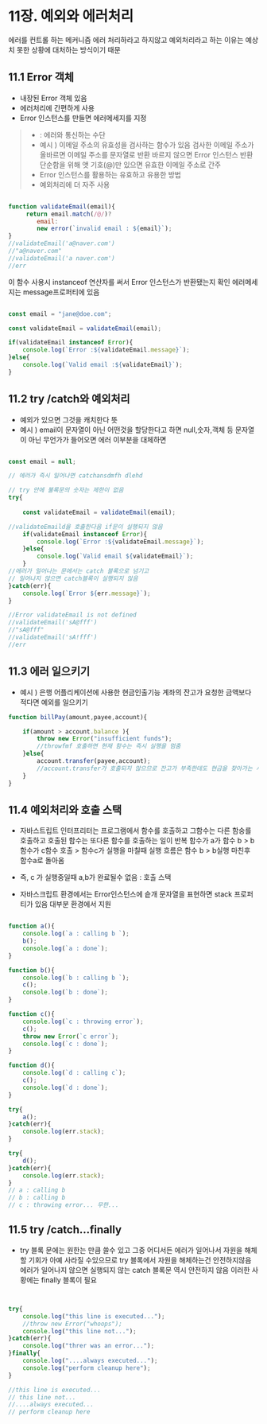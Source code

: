 # 11장. 예외와 에러처리

에러를 컨트롤 하는 메커니즘
에러 처리하라고 하지않고 예외처리라고 하는 이유는 예상치 못한 상황에 대처하는 방식이기 때문



## 11.1 Error 객체

- 내장된 Error 객체 있음
- 에러처리에 간편하게 사용
- Error 인스턴스를 만들면 에러메세지를 지정
> - : 에러와 통신하는 수단 
> - 예시 ) 이메일 주소의 유효성을 검사하는 함수가 있음 
검사한 이메일 주소가 올바르면 이메일 주소를 문자열로 반환
바르지 않으면 Error 인스턴스 반환
단순함을 위해 앳 기호(@)만 있으면 유효한 이메일 주소로 간주
> - Error 인스턴스를 활용하는 유효하고 유용한 방법
> - 예외처리에 더 자주 사용



```javascript

function validateEmail(email){
     return email.match(/@/)?
        email: 
        new error(`invalid email : ${email}`);
}
//validateEmail('a@naver.com') 
//"a@naver.com"
//validateEmail('a naver.com')
//err

```

이 함수 사용시 instanceof 연산자를 써서 Error 인스턴스가 반환됐는지 확인 에러메세지는 message프로퍼티에 있음

```javascript

const email = "jane@doe.com";

const validateEmail = validateEmail(email);

if(validateEmail instanceof Error){
    console.log(`Error :${validateEmail.message}`);
}else{
    console.log(`Valid email :${validateEmail}`);
}

```


## 11.2 try /catch와 예외처리

- 예외가 있으면 그것을 캐치한다 뜻
- 예시 ) email이 문자열이 아닌 어떤것을 할당한다고 하면 null,숫자,객체 등 문자열이 아닌 무언가가 들어오면 에러  이부분을 대체하면

```javascript

const email = null;

// 에러가 즉시 일어나면 catchansdmfh dlehd

// try 안에 불록문의 숫자는 제한이 없음 
try{
    
    const validateEmail = validateEmail(email);

//validateEmaild을 호출한다음 if문이 실행되지 않음 
    if(validateEmail instanceof Error){
        console.log(`Error :${validateEmail.message}`);
    }else{
        console.log(`Valid email ${validateEmail}`);
    }
//에러가 일어나는 문에서는 catch 블록으로 넘기고 
// 일어나지 않으면 catch블록이 실행되지 않음
}catch(err){
    console.log(`Error ${err.message}`);
}

//Error validateEmail is not defined
//validateEmail('sA@fff')
//"sA@fff"
//validateEmail('sA!fff')
//err

```

## 11.3 에러 일으키기

- 예시 ) 은행 어플리케이션에 사용한 현금인출기능
계좌의 잔고가 요청한 금액보다 적다면 예외를 일으키기

```javascript
function billPay(amount,payee,account){

    if(amount > account.balance ){
        throw new Error("insufficient funds");
        //throwfmf 호출하면 현재 함수는 즉시 실행을 멈춤
    }else{
        account.transfer(payee,account);
        //account.transfer가 호출되지 않으므로 잔고가 부족한데도 현금을 찾아가는 사고는 발행되지 않음
    }
}

```
## 11.4 예외처리와 호출 스택

- 자바스트립트 인터프리터는 프로그램에서 함수를 호출하고 그함수는 다른 함숭를 호출하고 호출된 함수는 또다른 함수를 호출하는 일이 반복
 함수가 a가 함수 b > b함수가 c함수 호출 > 함수c가 실행을 마칠때 실행 흐름은 함수 b > b실행 마친후 함수a로 돌아옴

- 즉, c 가 실행중일때 a,b가 완료될수 없음 : 호출 스택


- 자바스크립트 환경에서는 Error인스턴스에 슽개 문자열을 표현하면 stack 프로퍼티가 있음  대부분 환경에서 지원


```javascript

function a(){
    console.log(`a : calling b `);
    b();
    console.log(`a : done`);
}

function b(){
    console.log(`b : calling b `);
    c();
    console.log(`b : done`);
}

function c(){
    console.log(`c : throwing error`);
    c();
    throw new Error(`c error`);
    console.log(`c : done`);
}

function d(){
    console.log(`d : calling c`);
    c();
    console.log(`d : done`);
}

try{
    a();
}catch(err){
    console.log(err.stack);
}

try{
    d();
}catch(err){
    console.log(err.stack);
}
// a : calling b 
// b : calling b 
// c : throwing error... 무한...

```

## 11.5 try /catch...finally

- try 블록 문에는 원한는 만큼 쓸수 있고 그중 어디서든 에러가 일어나서 자원을 해체할 기회가 아예 사라질 수있으므로 try 블록에서 자원을 해체하는건 안전하지않음
에러가 일어나지 않으면 실행되지 않는 catch 블록문 역시 안전하지 않음 이러한 사황에는 finally 블록이 필요



```javascript


try{
    console.log("this line is executed...");
    //throw new Error("whoops");
    console.log("this line not...");
}catch(err){
    console.log("threr was an error...");
}finally{
    console.log("....always executed...");
    console.log("perform cleanup here");
}

//this line is executed...
// this line not...
//....always executed...
// perform cleanup here

```